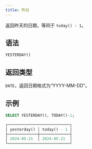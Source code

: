 ```yaml
---
title: 昨日
---
```


返回昨天的日期，等同于 `today() - 1`。

## 语法

```sql
YESTERDAY()
```

## 返回类型

`DATE`，返回日期格式为“YYYY-MM-DD”。

## 示例

```sql
SELECT YESTERDAY(), TODAY()-1;

┌───────────────────────────┐
│ yesterday() │ today() - 1 │
├─────────────┼─────────────┤
│ 2024-05-21  │ 2024-05-21  │
└───────────────────────────┘
```